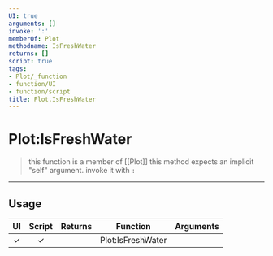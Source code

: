 ```yaml
---
UI: true
arguments: []
invoke: ':'
memberOf: Plot
methodname: IsFreshWater
returns: []
script: true
tags:
- Plot/_function
- function/UI
- function/script
title: Plot.IsFreshWater
---
```

# Plot:IsFreshWater
> this function is a member of [[Plot]]
> this method expects an implicit "self" argument. invoke it with `:`
-----
## Usage
|  UI | Script | Returns | Function | Arguments |
|:---:|:------:|-------:|:--------:|:---------|
|✓|✓||Plot:IsFreshWater||
